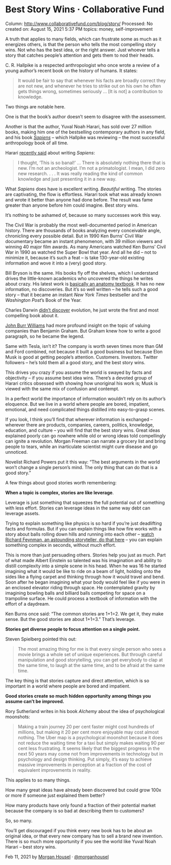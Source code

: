 # Best Story Wins · Collaborative Fund

Column: http://www.collaborativefund.com/blog/story/
Processed: No
created on: August 15, 2021 5:37 PM
topics: money, self-improvement

A truth that applies to many fields, which can frustrate some as much as it energizes others, is that the person who tells the most compelling story wins. Not who has the best idea, or the right answer. Just whoever tells a story that catches people’s attention and gets them to nod their heads.

C. R. Hallpike is a respected anthropologist who once wrote a review of a young author’s recent book on the history of humans. It states:

> It would be fair to say that whenever his facts are broadly correct they are not new, and whenever he tries to strike out on his own he often gets things wrong, sometimes seriously … [It is not] a contribution to knowledge.
> 

Two things are notable here.

One is that the book’s author doesn’t seem to disagree with the assessment.

Another is that the author, Yuval Noah Harari, has sold over 27 million books, making him one of the bestselling contemporary authors in any field, and his book [*Sapiens*](https://amzn.to/3a5KjTk) – which Hallpike was reviewing – the most successful anthropology book of all time.

Harari [recently said](https://www.newyorker.com/magazine/2020/02/17/yuval-noah-harari-gives-the-really-big-picture) about writing *Sapiens*:

> I thought, ‘This is so banal!’ … There is absolutely nothing there that is new. I’m not an archeologist. I’m not a primatologist. I mean, I did zero new research. . . . It was really reading the kind of common knowledge and just presenting it in a new way.
> 

What *Sapiens* does have is excellent writing. *Beautiful* writing. The stories are captivating, the flow is effortless. Harari took what was already known and wrote it better than anyone had done before. The result was fame greater than anyone before him could imagine. Best story wins.

It’s nothing to be ashamed of, because so many successes work this way.

The Civil War is probably the most well-documented period in American history. There are thousands of books analyzing every conceivable angle, chronicling every possible detail. But in 1990 Ken Burns’ Civil War documentary became an instant phenomenon, with 39 million viewers and winning 40 major film awards. As many Americans watched Ken Burns’ Civil War in 1990 as watched the Super Bowl that year. And all he did – not to minimize it, because it’s such a feat – is take 130-year-old existing information and wove it into a (very) good story.

Bill Bryson is the same. His books fly off the shelves, which I understand drives the little-known academics who uncovered the things he writes about crazy. His latest work is [basically an anatomy textbook](https://amzn.to/371Jklf). It has no new information, no discoveries. But it’s so well written – he tells such a good story – that it became an instant *New York Times* bestseller and the *Washington Post*’s Book of the Year.

Charles Darwin [didn’t discover](https://en.wikipedia.org/wiki/Alfred_Russel_Wallace) evolution, he just wrote the first and most compelling book about it.

[John Burr Williams](https://en.wikipedia.org/wiki/John_Burr_Williams) had more profound insight on the topic of valuing companies than Benjamin Graham. But Graham knew how to write a good paragraph, so he became the legend.

Same with Tesla, isn’t it? The company is worth seven times more than GM and Ford combined, not because it built a good business but because Elon Musk is good at getting people’s attention. Customers. Investors. Twitter followers – he’s told them all a good story, and the best story wins.

This drives you crazy if you assume the world is swayed by facts and objectivity – if you assume best idea wins. There’s a devoted group of Harari critics obsessed with showing how unoriginal his work is; Musk is viewed with the same mix of confusion and contempt.

In a perfect world the importance of information wouldn’t rely on its author’s eloquence. But we live in a world where people are bored, impatient, emotional, and need complicated things distilled into easy-to-grasp scenes.

If you look, I think you’ll find that wherever information is exchanged – wherever there are products, companies, careers, politics, knowledge, education, and culture – you will find that the best story wins. Great ideas explained poorly can go nowhere while old or wrong ideas told compellingly can ignite a revolution. Morgan Freeman can narrate a grocery list and bring people to tears, while an inarticulate scientist might cure disease and go unnoticed.

Novelist Richard Powers put it this way: “The best arguments in the world won’t change a single person’s mind. The only thing that can do that is a good story.”

A few things about good stories worth remembering:

**When a topic is complex, stories are like leverage**.

Leverage is just something that squeezes the full potential out of something with less effort. Stories can leverage ideas in the same way debt can leverage assets.

Trying to explain something like physics is so hard if you’re just deadlifting facts and formulas. But if you can explain things like how fire works with a story about balls rolling down hills and running into each other – [watch Richard Feynman, an astounding storyteller, do that here](https://www.youtube.com/watch?v=N1pIYI5JQLE&ab_channel=nebulajr) – you can explain something complex in seconds, without much effort.

This is more than just persuading others. Stories help you just as much. Part of what made Albert Einstein so talented was his imagination and ability to distill complexity into a simple scene in his head. When he was 16 he started imagining what it would be like to ride on a beam of light, holding onto the sides like a flying carpet and thinking through how it would travel and bend. Soon after he began imagining what your body would feel like if you were in an enclosed elevator riding through space. He contemplated gravity by imagining bowling balls and billiard balls competing for space on a trampoline surface. He could process a textbook of information with the effort of a daydream.

Ken Burns once said: “The common stories are 1+1=2. We get it, they make sense. But the good stories are about 1+1=3.” That’s leverage.

**Stories get diverse people to focus attention on a single point.**

Steven Spielberg pointed this out:

> The most amazing thing for me is that every single person who sees a movie brings a whole set of unique experiences. But through careful manipulation and good storytelling, you can get everybody to clap at the same time, to laugh at the same time, and to be afraid at the same time.
> 

The key thing is that stories capture and direct attention, which is so important in a world where people are bored and impatient.

**Good stories create so much hidden opportunity among things you assume can’t be improved.**

Rory Sutherland writes in his book *Alchemy* about the idea of psychological moonshots:

> Making a train journey 20 per cent faster might cost hundreds of millions, but making it 20 per cent more enjoyable may cost almost nothing. The Uber map is a psychological moonshot because it does not reduce the waiting time for a taxi but simply makes waiting 90 per cent less frustrating. It seems likely that the biggest progress in the next 50 years may come not from improvements in technology but in psychology and design thinking. Put simply, it’s easy to achieve massive improvements in perception at a fraction of the cost of equivalent improvements in reality.
> 

This applies to so many things.

How many great ideas have already been discovered but could grow 100x or more if someone just explained them better?

How many products have only found a fraction of their potential market because the company is so bad at describing them to customers?

So, so many.

You’ll get discouraged if you think every new book has to be about an original idea, or that every new company has to sell a brand new invention. There is so much more opportunity if you see the world like Yuval Noah Harari – best story wins.

Feb 11, 2021 by  [Morgan Housel](https://www.collaborativefund.com/blog/authors/morgan/) · [@morganhousel](https://twitter.com/morganhousel)